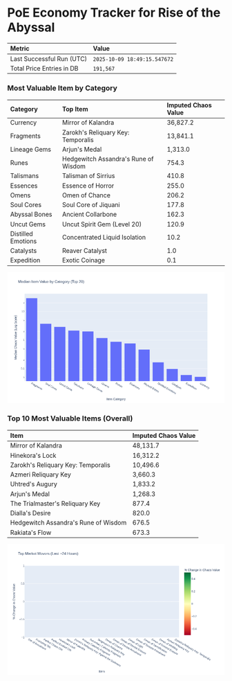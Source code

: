 # PoE Economy Tracker for Rise of the Abyssal

<!-- START_MAINTENANCE -->
| Metric | Value |
|:---|:---|
| Last Successful Run (UTC) | `2025-10-09 18:49:15.547672` |
| Total Price Entries in DB | `191,567` |

<!-- END_MAINTENANCE -->

<!-- START_DATAFRAME_DEBUG -->
<!-- END_DATAFRAME_DEBUG -->

<!-- START_CATEGORY_ANALYSIS -->
### Most Valuable Item by Category
| Category | Top Item | Imputed Chaos Value |
| :--- | :--- | :--- |
| Currency | Mirror of Kalandra | 36,827.2 |
| Fragments | Zarokh's Reliquary Key: Temporalis | 13,841.1 |
| Lineage Gems | Arjun's Medal | 1,313.0 |
| Runes | Hedgewitch Assandra's Rune of Wisdom | 754.3 |
| Talismans | Talisman of Sirrius | 410.8 |
| Essences | Essence of Horror | 255.0 |
| Omens | Omen of Chance | 206.2 |
| Soul Cores | Soul Core of Jiquani | 177.8 |
| Abyssal Bones | Ancient Collarbone | 162.3 |
| Uncut Gems | Uncut Spirit Gem (Level 20) | 120.9 |
| Distilled Emotions | Concentrated Liquid Isolation | 10.2 |
| Catalysts | Reaver Catalyst | 1.0 |
| Expedition | Exotic Coinage | 0.1 |


![Category Analysis Chart](charts/category_analysis.png)
<!-- END_ANALYSIS -->

<!-- START_ANALYSIS -->
### Top 10 Most Valuable Items (Overall)
| Item | Imputed Chaos Value |
| :--- | :--- |
| Mirror of Kalandra | 48,131.7 |
| Hinekora's Lock | 16,312.2 |
| Zarokh's Reliquary Key: Temporalis | 10,496.6 |
| Azmeri Reliquary Key | 3,660.3 |
| Uhtred's Augury | 1,833.2 |
| Arjun's Medal | 1,268.3 |
| The Trialmaster's Reliquary Key | 877.4 |
| Dialla's Desire | 820.0 |
| Hedgewitch Assandra's Rune of Wisdom | 676.5 |
| Rakiata's Flow | 673.3 |


![Market Movers Chart](charts/market_movers.png)
<!-- END_ANALYSIS -->
